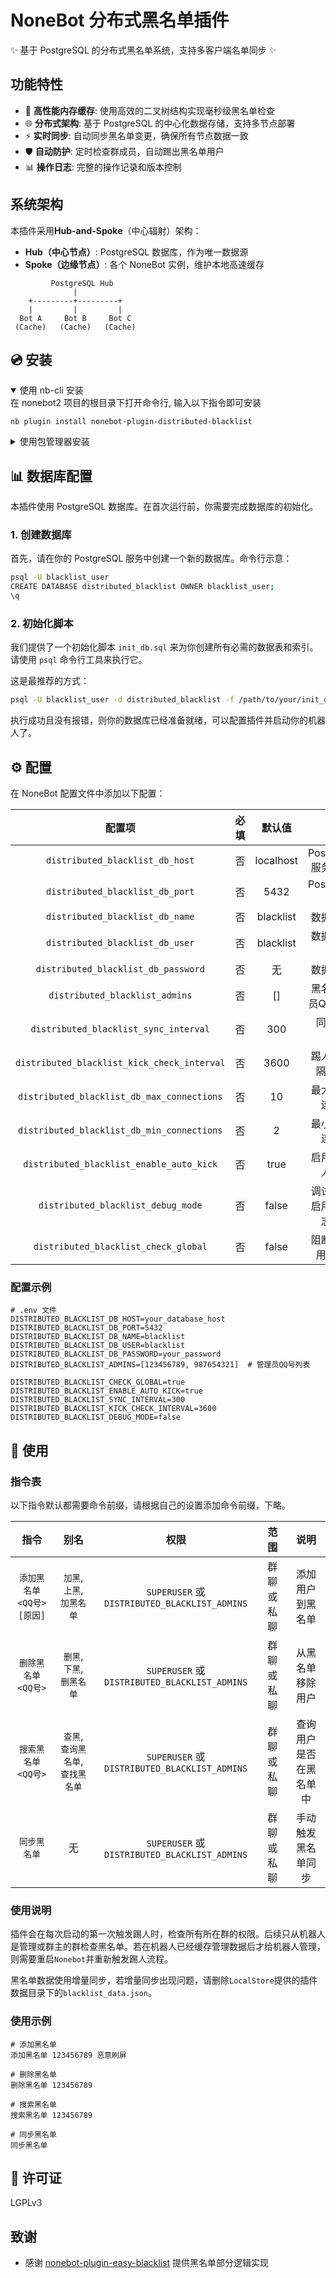 # NoneBot 分布式黑名单插件

✨ 基于 PostgreSQL 的分布式黑名单系统，支持多客户端名单同步 ✨

## 功能特性

- 🚀 **高性能内存缓存**: 使用高效的二叉树结构实现毫秒级黑名单检查
- 🌐 **分布式架构**: 基于 PostgreSQL 的中心化数据存储，支持多节点部署
- ⚡ **实时同步**: 自动同步黑名单变更，确保所有节点数据一致
- 🛡️ **自动防护**: 定时检查群成员，自动踢出黑名单用户
- 📊 **操作日志**: 完整的操作记录和版本控制

## 系统架构

本插件采用**Hub-and-Spoke**（中心辐射）架构：

- **Hub（中心节点）**: PostgreSQL 数据库，作为唯一数据源
- **Spoke（边缘节点）**: 各个 NoneBot 实例，维护本地高速缓存

```
         PostgreSQL Hub
              |
    +---------+---------+
    |         |         |
  Bot A     Bot B     Bot C
 (Cache)   (Cache)   (Cache)
```

## 💿 安装

<details open>
<summary>使用 nb-cli 安装</summary>
在 nonebot2 项目的根目录下打开命令行, 输入以下指令即可安装

    nb plugin install nonebot-plugin-distributed-blacklist

</details>

<details>
<summary>使用包管理器安装</summary>
在 nonebot2 项目的插件目录下, 打开命令行, 根据你使用的包管理器, 输入相应的安装命令

<details>
<summary>pip</summary>

    pip install nonebot-plugin-distributed-blacklist
</details>
<details>
<summary>pdm</summary>

    pdm add nonebot-plugin-distributed-blacklist
</details>
<details>
<summary>poetry</summary>

    poetry add nonebot-plugin-distributed-blacklist
</details>
<details>
<summary>conda</summary>

    conda install nonebot-plugin-distributed-blacklist
</details>

打开 nonebot2 项目根目录下的 `pyproject.toml` 文件, 在 `[tool.nonebot]` 部分追加写入

    plugins = ["nonebot_plugin_distributed_blacklist"]

</details>

## 📊 数据库配置

本插件使用 PostgreSQL 数据库。在首次运行前，你需要完成数据库的初始化。

### 1. 创建数据库

首先，请在你的 PostgreSQL 服务中创建一个新的数据库。命令行示意：

```bash
psql -U blacklist_user
CREATE DATABASE distributed_blacklist OWNER blacklist_user;
\q
```

### 2. 初始化脚本

我们提供了一个初始化脚本 `init_db.sql` 来为你创建所有必需的数据表和索引。请使用 `psql` 命令行工具来执行它。

这是最推荐的方式：

```bash
psql -U blacklist_user -d distributed_blacklist -f /path/to/your/init_db.sql
```

执行成功且没有报错，则你的数据库已经准备就绪，可以配置插件并启动你的机器人了。

## ⚙️ 配置

在 NoneBot 配置文件中添加以下配置：

| 配置项 | 必填 | 默认值 | 说明 |
|:-----:|:----:|:----:|:----:|
| `distributed_blacklist_db_host` | 否 | localhost | PostgreSQL 服务器地址 |
| `distributed_blacklist_db_port` | 否 | 5432 | PostgreSQL 端口 |
| `distributed_blacklist_db_name` | 否 | blacklist | 数据库名称 |
| `distributed_blacklist_db_user` | 否 | blacklist | 数据库用户名 |
| `distributed_blacklist_db_password` | 否 | 无 | 数据库密码 |
| `distributed_blacklist_admins` | 否 | [] | 黑名单管理员QQ号列表 |
| `distributed_blacklist_sync_interval` | 否 | 300 | 同步间隔（秒） |
| `distributed_blacklist_kick_check_interval` | 否 | 3600 | 踢人检查间隔（秒） |
| `distributed_blacklist_db_max_connections` | 否 | 10 | 最大数据库连接数 |
| `distributed_blacklist_db_min_connections` | 否 | 2 | 最小数据库连接数 |
| `distributed_blacklist_enable_auto_kick` | 否 | true | 启用定时踢人功能 |
| `distributed_blacklist_debug_mode` | 否 | false | 调试模式，启用详细日志输出 |
| `distributed_blacklist_check_global` | 否 | false | 阻断黑名单用户指令 |

### 配置示例

```dotenv
# .env 文件
DISTRIBUTED_BLACKLIST_DB_HOST=your_database_host
DISTRIBUTED_BLACKLIST_DB_PORT=5432
DISTRIBUTED_BLACKLIST_DB_NAME=blacklist
DISTRIBUTED_BLACKLIST_DB_USER=blacklist
DISTRIBUTED_BLACKLIST_DB_PASSWORD=your_password
DISTRIBUTED_BLACKLIST_ADMINS=[123456789, 987654321]  # 管理员QQ号列表

DISTRIBUTED_BLACKLIST_CHECK_GLOBAL=true
DISTRIBUTED_BLACKLIST_ENABLE_AUTO_KICK=true
DISTRIBUTED_BLACKLIST_SYNC_INTERVAL=300
DISTRIBUTED_BLACKLIST_KICK_CHECK_INTERVAL=3600
DISTRIBUTED_BLACKLIST_DEBUG_MODE=false
```

## 🎉 使用

### 指令表

以下指令默认都需要命令前缀，请根据自己的设置添加命令前缀，下略。

| 指令 | 别名 | 权限 | 范围 | 说明 |
|:---:|:---:|:---:|:---:|:---:|
| `添加黑名单 <QQ号> [原因]` | `加黑`, `上黑`, `加黑名单` | `SUPERUSER` 或 `DISTRIBUTED_BLACKLIST_ADMINS` | 群聊 或 私聊 | 添加用户到黑名单 |
| `删除黑名单 <QQ号>` | `删黑`, `下黑`, `删黑名单` | `SUPERUSER` 或 `DISTRIBUTED_BLACKLIST_ADMINS` | 群聊 或 私聊 | 从黑名单移除用户 |
| `搜索黑名单 <QQ号>` | `查黑`, `查询黑名单`, `查找黑名单` | `SUPERUSER` 或 `DISTRIBUTED_BLACKLIST_ADMINS` | 群聊 或 私聊 | 查询用户是否在黑名单中 |
| `同步黑名单` | 无 | `SUPERUSER` 或 `DISTRIBUTED_BLACKLIST_ADMINS` | 群聊 或 私聊 | 手动触发黑名单同步 |

### 使用说明

插件会在每次启动的第一次触发踢人时，检查所有所在群的权限。后续只从机器人是管理或群主的群检查黑名单。若在机器人已经缓存管理数据后才给机器人管理，则需要重启`Nonebot`并重新触发踢人流程。

黑名单数据使用增量同步，若增量同步出现问题，请删除`LocalStore`提供的插件数据目录下的`blacklist_data.json`。

### 使用示例

```
# 添加黑名单
添加黑名单 123456789 恶意刷屏

# 删除黑名单
删除黑名单 123456789

# 搜索黑名单
搜索黑名单 123456789

# 同步黑名单
同步黑名单
```

## 📄 许可证

LGPLv3

## 致谢

- 感谢 [nonebot-plugin-easy-blacklist](https://github.com/bingqiu456/nonebot-plugin-easy-blacklist) 提供黑名单部分逻辑实现
